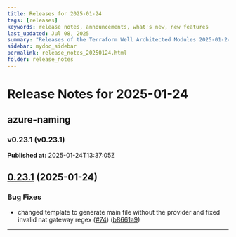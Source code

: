 ```yaml
---
title: Releases for 2025-01-24
tags: [releases]
keywords: release notes, announcements, what's new, new features
last_updated: Jul 08, 2025
summary: "Releases of the Terraform Well Architected Modules 2025-01-24"
sidebar: mydoc_sidebar
permalink: release_notes_20250124.html
folder: release_notes
---
```


# Release Notes for 2025-01-24

## azure-naming
### v0.23.1 (v0.23.1)
**Published at:** 2025-01-24T13:37:05Z

## [0.23.1](https://github.com/CloudNationHQ/terraform-azure-naming/compare/v0.23.0...v0.23.1) (2025-01-24)


### Bug Fixes

* changed template to generate main file without the provider and fixed invalid nat gateway regex ([#74](https://github.com/CloudNationHQ/terraform-azure-naming/issues/74)) ([b8661a9](https://github.com/CloudNationHQ/terraform-azure-naming/commit/b8661a923fb02f5aca87de176e95d8a4c0fa12d1))

---

